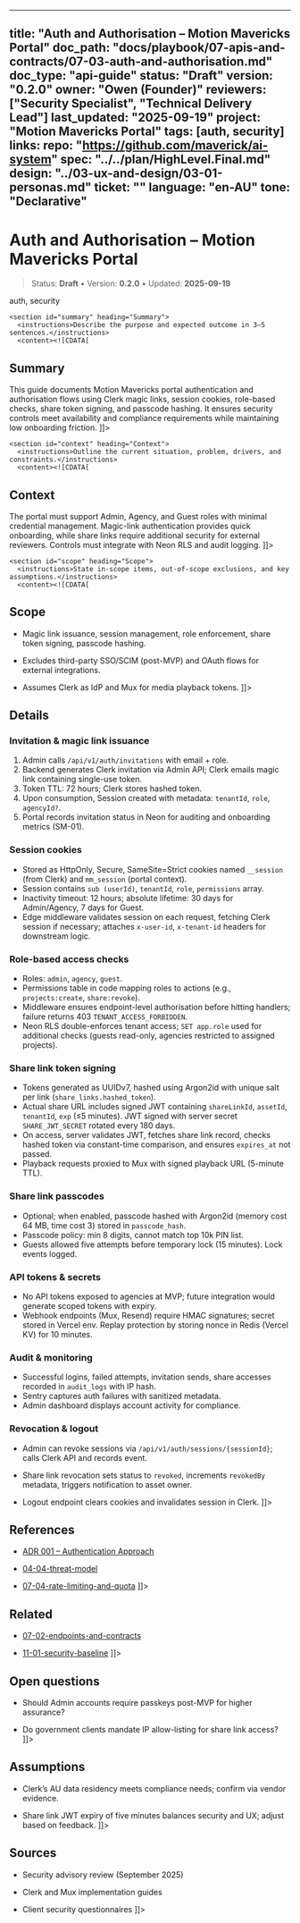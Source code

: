 <!-- ai:managed start file="docs/playbook/07-apis-and-contracts/07-03-auth-and-authorisation.md" responsibility="docs" strategy="replace" -->
---
title: "Auth and Authorisation – Motion Mavericks Portal"
doc_path: "docs/playbook/07-apis-and-contracts/07-03-auth-and-authorisation.md"
doc_type: "api-guide"
status: "Draft"
version: "0.2.0"
owner: "Owen (Founder)"
reviewers: ["Security Specialist", "Technical Delivery Lead"]
last_updated: "2025-09-19"
project: "Motion Mavericks Portal"
tags: [auth, security]
links:
  repo: "https://github.com/maverick/ai-system"
  spec: "../../plan/HighLevel.Final.md"
  design: "../03-ux-and-design/03-01-personas.md"
  ticket: "<PLACEHOLDER>"
language: "en-AU"
tone: "Declarative"
---

# Auth and Authorisation – Motion Mavericks Portal

> Status: **Draft** • Version: **0.2.0** • Updated: **2025-09-19**

<doc xmlns="urn:docs:universal"
     type="api-guide"
     path="docs/playbook/07-apis-and-contracts/07-03-auth-and-authorisation.md"
     version="0.2.0"
     status="Draft"
     owner="Owen (Founder)">

  <meta>
    <link rel="repo" href="https://github.com/maverick/ai-system"/>
    <link rel="spec" href="../../plan/HighLevel.Final.md"/>
    <link rel="design" href="../03-ux-and-design/03-01-personas.md"/>
    <tags>auth, security</tags>
  </meta>

  <sections>

    <section id="summary" heading="Summary">
      <instructions>Describe the purpose and expected outcome in 3–5 sentences.</instructions>
      <content><![CDATA[
## Summary
This guide documents Motion Mavericks portal authentication and authorisation flows using Clerk magic links, session cookies, role-based checks, share token signing, and passcode hashing. It ensures security controls meet availability and compliance requirements while maintaining low onboarding friction.
]]></content>
    </section>

    <section id="context" heading="Context">
      <instructions>Outline the current situation, problem, drivers, and constraints.</instructions>
      <content><![CDATA[
## Context
The portal must support Admin, Agency, and Guest roles with minimal credential management. Magic-link authentication provides quick onboarding, while share links require additional security for external reviewers. Controls must integrate with Neon RLS and audit logging.
]]></content>
    </section>

    <section id="scope" heading="Scope">
      <instructions>State in-scope items, out-of-scope exclusions, and key assumptions.</instructions>
      <content><![CDATA[
## Scope
- Magic link issuance, session management, role enforcement, share token signing, passcode hashing.
- Excludes third-party SSO/SCIM (post-MVP) and OAuth flows for external integrations.
- Assumes Clerk as IdP and Mux for media playback tokens.
]]></content>
    </section>

    <section id="details" heading="Details">
      <content><![CDATA[
## Details

### Invitation & magic link issuance
1. Admin calls `/api/v1/auth/invitations` with email + role.
2. Backend generates Clerk invitation via Admin API; Clerk emails magic link containing single-use token.
3. Token TTL: 72 hours; Clerk stores hashed token.
4. Upon consumption, Session created with metadata: `tenantId`, `role`, `agencyId?`.
5. Portal records invitation status in Neon for auditing and onboarding metrics (SM-01).

### Session cookies
- Stored as HttpOnly, Secure, SameSite=Strict cookies named `__session` (from Clerk) and `mm_session` (portal context).
- Session contains `sub (userId)`, `tenantId`, `role`, `permissions` array.
- Inactivity timeout: 12 hours; absolute lifetime: 30 days for Admin/Agency, 7 days for Guest.
- Edge middleware validates session on each request, fetching Clerk session if necessary; attaches `x-user-id`, `x-tenant-id` headers for downstream logic.

### Role-based access checks
- Roles: `admin`, `agency`, `guest`.
- Permissions table in code mapping roles to actions (e.g., `projects:create`, `share:revoke`).
- Middleware ensures endpoint-level authorisation before hitting handlers; failure returns 403 `TENANT_ACCESS_FORBIDDEN`.
- Neon RLS double-enforces tenant access; `SET app.role` used for additional checks (guests read-only, agencies restricted to assigned projects).

### Share link token signing
- Tokens generated as UUIDv7, hashed using Argon2id with unique salt per link (`share_links.hashed_token`).
- Actual share URL includes signed JWT containing `shareLinkId`, `assetId`, `tenantId`, `exp` (≤5 minutes). JWT signed with server secret `SHARE_JWT_SECRET` rotated every 180 days.
- On access, server validates JWT, fetches share link record, checks hashed token via constant-time comparison, and ensures `expires_at` not passed.
- Playback requests proxied to Mux with signed playback URL (5-minute TTL).

### Share link passcodes
- Optional; when enabled, passcode hashed with Argon2id (memory cost 64 MB, time cost 3) stored in `passcode_hash`.
- Passcode policy: min 8 digits, cannot match top 10k PIN list.
- Guests allowed five attempts before temporary lock (15 minutes). Lock events logged.

### API tokens & secrets
- No API tokens exposed to agencies at MVP; future integration would generate scoped tokens with expiry.
- Webhook endpoints (Mux, Resend) require HMAC signatures; secret stored in Vercel env. Replay protection by storing nonce in Redis (Vercel KV) for 10 minutes.

### Audit & monitoring
- Successful logins, failed attempts, invitation sends, share accesses recorded in `audit_logs` with IP hash.
- Sentry captures auth failures with sanitized metadata.
- Admin dashboard displays account activity for compliance.

### Revocation & logout
- Admin can revoke sessions via `/api/v1/auth/sessions/{sessionId}`; calls Clerk API and records event.
- Share link revocation sets status to `revoked`, increments `revokedBy` metadata, triggers notification to asset owner.
- Logout endpoint clears cookies and invalidates session in Clerk.
]]></content>
    </section>

    <section id="references" heading="References">
      <content><![CDATA[
## References
- [ADR 001 – Authentication Approach](../04-architecture-and-decisions/adrs/2025-09-19-authentication-approach.md)
- [04-04-threat-model](../04-architecture-and-decisions/04-04-threat-model.md)
- [07-04-rate-limiting-and-quota](07-04-rate-limiting-and-quota.md)
]]></content>
    </section>

    <section id="related" heading="Related">
      <content><![CDATA[
## Related
- [07-02-endpoints-and-contracts](07-02-endpoints-and-contracts.md)
- [11-01-security-baseline](../11-security-and-compliance/11-01-security-baseline.md)
]]></content>
    </section>

    <section id="open_questions" heading="Open questions">
      <content><![CDATA[
## Open questions
- Should Admin accounts require passkeys post-MVP for higher assurance?
- Do government clients mandate IP allow-listing for share link access?
]]></content>
    </section>

    <section id="assumptions" heading="Assumptions">
      <content><![CDATA[
## Assumptions
- Clerk’s AU data residency meets compliance needs; confirm via vendor evidence.
- Share link JWT expiry of five minutes balances security and UX; adjust based on feedback.
]]></content>
    </section>

    <section id="sources" heading="Sources">
      <content><![CDATA[
## Sources
- Security advisory review (September 2025)
- Clerk and Mux implementation guides
- Client security questionnaires
]]></content>
    </section>

  </sections>
</doc>
<!-- ai:managed end -->

